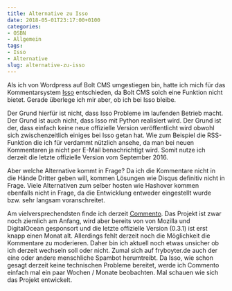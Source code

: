 ```yaml
---
title: Alternative zu Isso
date: 2018-05-01T23:17:00+0100
categories:
- OSBN
- Allgemein
tags:
- Isso
- Alternative
slug: alternative-zu-isso
---
```

Als ich von Wordpress auf Bolt CMS umgestiegen bin, hatte ich mich für das Kommentarsystem [Isso](https://github.com/posativ/isso) entschieden, da Bolt CMS solch eine Funktion nicht bietet. Gerade überlege ich mir aber, ob ich bei Isso bleibe.

Der Grund hierfür ist nicht, dass Isso Probleme im laufenden Betrieb macht. Der Grund ist auch nicht, dass Isso mit Python realisiert wird. Der Grund ist der, dass einfach keine neue offizielle Version veröffentlicht wird obwohl sich zwischenzeitlich einiges bei Isso getan hat. Wie zum Beispiel die RSS-Funktion die ich für verdammt nützlich ansehe, da man bei neuen Kommentaren ja nicht per E-Mail benachrichtigt wird. Somit nutze ich derzeit die letzte offizielle Version vom September 2016.

Aber welche Alternative kommt in Frage? Da ich die Kommentare nicht in die Hände Dritter geben will, kommen Lösungen wie Disqus definitiv nicht in Frage. Viele Alternativen zum selber hosten wie Hashover kommen ebenfalls nicht in Frage, da die Entwicklung entweder eingestellt wurde bzw. sehr langsam voranschreitet.

Am vielversprechendsten finde ich derzeit [Commento](https://github.com/adtac/commento). Das Projekt ist zwar noch ziemlich am Anfang, wird aber bereits von von Mozilla und DigitalOcean gesponsort und die letzte offizielle Version (0.3.1) ist erst knapp einen Monat alt. Allerdings fehlt derzeit noch die Möglichkeit die Kommentare zu moderieren. Daher bin ich aktuell noch etwas unsicher ob ich derzeit wechseln soll oder nicht. Zumal sich auf fryboyter.de auch der eine oder andere menschliche Spambot herumtreibt. Da Isso, wie schon gesagt derzeit keine technischen Probleme bereitet, werde ich Commento einfach mal ein paar Wochen / Monate beobachten. Mal schauen wie sich das Projekt entwickelt.